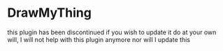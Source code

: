 # DrawMyThing 

this plugin has been discontinued if you wish to update it do at your own will, I will not help with this plugin anymore nor will I update this 
